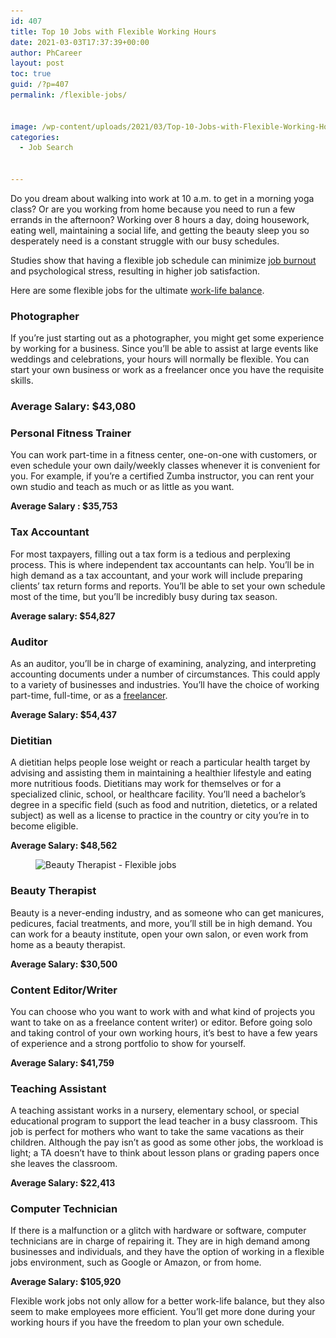 ```yaml
---
id: 407
title: Top 10 Jobs with Flexible Working Hours
date: 2021-03-03T17:37:39+00:00
author: PhCareer
layout: post
toc: true
guid: /?p=407
permalink: /flexible-jobs/


image: /wp-content/uploads/2021/03/Top-10-Jobs-with-Flexible-Working-Hours.jpg
categories:
  - Job Search


---
```

Do you dream about walking into work at 10 a.m. to get in a morning yoga class? Or are you working from home because you need to run a few errands in the afternoon? Working over 8 hours a day, doing housework, eating well, maintaining a social life, and getting the beauty sleep you so desperately need is a constant struggle with our busy schedules.

Studies show that having a flexible job schedule can minimize [job burnout](/how-to-overcome-workplace-burnout/) and psychological stress, resulting in higher job satisfaction.

Here are some flexible jobs for the ultimate [work-life balance](/category/work-life-balance/).

### **Photographer**

If you&#8217;re just starting out as a photographer, you might get some experience by working for a business. Since you&#8217;ll be able to assist at large events like weddings and celebrations, your hours will normally be flexible. You can start your own business or work as a freelancer once you have the requisite skills.

### **Average Salary: $43,080**

### **Personal Fitness Trainer**

You can work part-time in a fitness center, one-on-one with customers, or even schedule your own daily/weekly classes whenever it is convenient for you. For example, if you&#8217;re a certified Zumba instructor, you can rent your own studio and teach as much or as little as you want.

**Average Salary : $35,753**

### **Tax Accountant**

For most taxpayers, filling out a tax form is a tedious and perplexing process. This is where independent tax accountants can help. You&#8217;ll be in high demand as a tax accountant, and your work will include preparing clients&#8217; tax return forms and reports. You&#8217;ll be able to set your own schedule most of the time, but you&#8217;ll be incredibly busy during tax season.

**Average salary: $54,827**



### **Auditor**

As an auditor, you&#8217;ll be in charge of examining, analyzing, and interpreting accounting documents under a number of circumstances. This could apply to a variety of businesses and industries. You&#8217;ll have the choice of working part-time, full-time, or as a [freelancer](/category/freelance-jobs/).

**Average Salary: $54,437**



### **Dietitian**

A dietitian helps people lose weight or reach a particular health target by advising and assisting them in maintaining a healthier lifestyle and eating more nutritious foods. Dietitians may work for themselves or for a specialized clinic, school, or healthcare facility. You&#8217;ll need a bachelor&#8217;s degree in a specific field (such as food and nutrition, dietetics, or a related subject) as well as a license to practice in the country or city you&#8217;re in to become eligible.

**Average Salary: $48,562**<figure class="wp-block-image size-large is-resized">

<img loading="lazy" src="/wp-content/uploads/2021/03/beauty-therapist.jpg" alt="Beauty Therapist - Flexible jobs" class="wp-image-408" width="674" height="242" srcset="/wp-content/uploads/2021/03/beauty-therapist.jpg 640w, /wp-content/uploads/2021/03/beauty-therapist-300x108.jpg 300w" sizes="(max-width: 674px) 100vw, 674px" /> </figure> 

### **Beauty Therapist**

Beauty is a never-ending industry, and as someone who can get manicures, pedicures, facial treatments, and more, you&#8217;ll still be in high demand. You can work for a beauty institute, open your own salon, or even work from home as a beauty therapist.

**Average Salary: $30,500**

### **Content Editor/Writer**

You can choose who you want to work with and what kind of projects you want to take on as a freelance content writer) or editor. Before going solo and taking control of your own working hours, it&#8217;s best to have a few years of experience and a strong portfolio to show for yourself.

**Average Salary: $41,759**

### **Teaching Assistant**

A teaching assistant works in a nursery, elementary school, or special educational program to support the lead teacher in a busy classroom. This job is perfect for mothers who want to take the same vacations as their children. Although the pay isn&#8217;t as good as some other jobs, the workload is light; a TA doesn&#8217;t have to think about lesson plans or grading papers once she leaves the classroom.

**Average Salary: $22,413**



### **Computer Technician**

If there is a malfunction or a glitch with hardware or software, computer technicians are in charge of repairing it. They are in high demand among businesses and individuals, and they have the option of working in a flexible jobs environment, such as Google or Amazon, or from home.

**Average Salary: $105,920**



Flexible work jobs not only allow for a better work-life balance, but they also seem to make employees more efficient. You&#8217;ll get more done during your working hours if you have the freedom to plan your own schedule.
